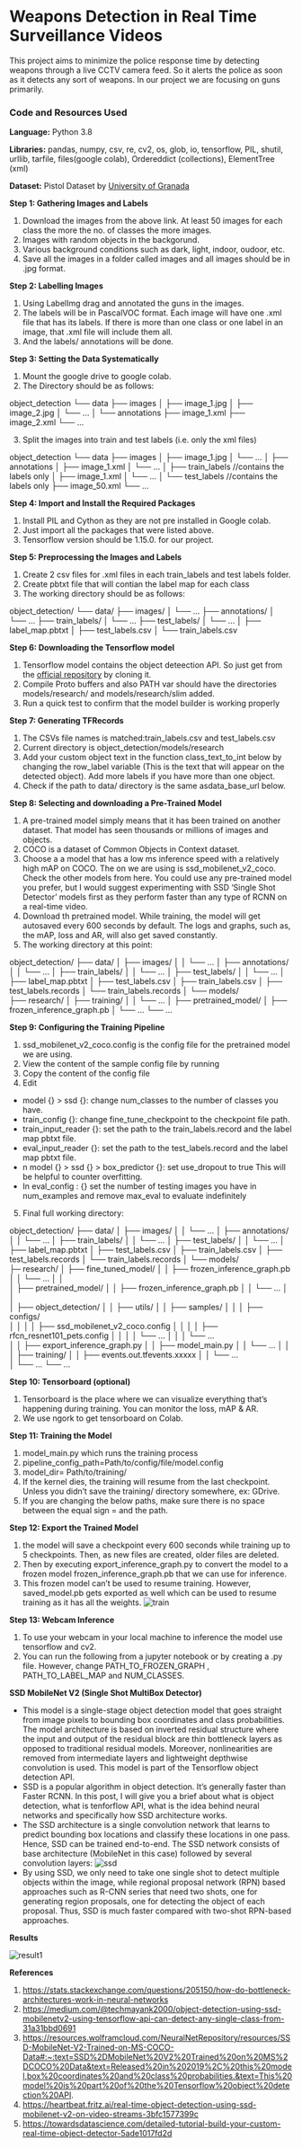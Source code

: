 # Weapons Detection in Real Time Surveillance Videos
This project aims to minimize the police response time by detecting weapons through a live CCTV camera feed. So it alerts the police as soon as it detects any sort of weapons. In our project we are focusing on guns primarily. 

### Code and Resources Used
**Language:** Python 3.8

**Libraries:** pandas, numpy, csv, re, cv2, os, glob, io, tensorflow, PIL, shutil, urllib, tarfile, 
files(google colab), Ordereddict (collections), ElementTree (xml)

**Dataset:** Pistol Dataset by [University of Granada](https://sci2s.ugr.es/weapons-detection)

**Step 1: Gathering Images and Labels**

1. Download the images from the above link. At least 50 images for each class the more the no. of classes the more images.
2. Images with random objects in the backgorund.
3. Various background conditions such as dark, light, indoor, oudoor, etc.
4. Save all the images in a folder called images and all images should be in .jpg format.

**Step 2: Labelling Images**
1. Using LabelImg drag and annotated the guns in the images.
2. The labels will be in PascalVOC format. Each image will have one .xml file that has its labels. If there is more than one class or one label in an image, that .xml file will include them all.
3. And the labels/ annotations will be done.

**Step 3: Setting the Data Systematically**
1. Mount the google drive to google colab.
2. The Directory should be as follows:

object_detection
             └── data
                   ├── images
                   │      ├── image_1.jpg
                   │      ├── image_2.jpg
                   │      └── ...
                   │
                   └── annotations
                          ├── image_1.xml
                          ├── image_2.xml
                          └── ...
                        
3. Split the images into train and test labels (i.e. only the xml files)

object_detection
             └── data
                   ├── images
                   │      ├── image_1.jpg
                   │      └── ...
                   │
                   ├── annotations
                   │      ├── image_1.xml
                   │      └── ...
                   │
                   ├── train_labels //contains the labels only
                   │      ├── image_1.xml
                   │      └── ...
                   │
                   └── test_labels //contains the labels only 
                          ├── image_50.xml
                          └── ...
                          
**Step 4: Import and Install the Required Packages**
1. Install PIL and Cython as they are not pre installed in Google colab.
2. Just import all the packages that were listed above.
3. Tensorflow version should be 1.15.0. for our project.

**Step 5: Preprocessing the Images and Labels**
1. Create 2 csv files for .xml files in each train_labels and test labels folder.
2. Create pbtxt file that will contian the label map for each class
3. The working directory should be as follows:

object_detection/
             └── data/
                   ├── images/
                   │      └── ...
                   ├── annotations/
                   │      └── ...
                   ├── train_labels/
                   │      └── ...
                   ├── test_labels/
                   │    └── ...
                   │
                   ├── label_map.pbtxt
                   │
                   ├── test_labels.csv
                   │
                   └── train_labels.csv
                   
**Step 6: Downloading the Tensorflow model**
1. Tensorflow model contains the object deteection API. So just get from the [official repository](https://github.com/tensorflow/models) by cloning it.
2. Compile Proto buffers and also PATH var should have the directories models/research/ and models/research/slim added.
3. Run a quick test to confirm that the model builder is working properly

**Step 7: Generating TFRecords**
1. The CSVs file names is matched:train_labels.csv and test_labels.csv
2. Current directory is object_detection/models/research
3. Add your custom object text in the function class_text_to_int below by changing the row_label variable (This is the text that will appear on the detected object). Add more labels if you have more than one object.
4. Check if the path to data/ directory is the same asdata_base_url below.

**Step 8: Selecting and downloading a Pre-Trained Model**
1. A pre-trained model simply means that it has been trained on another dataset. That model has seen thousands or millions of images and objects.
2. COCO is a dataset of Common Objects in Context dataset. 
3. Choose a a model that has a low ms inference speed with a relatively high mAP on COCO. The on we are using is ssd_mobilenet_v2_coco. Check the other models from here. You could use any pre-trained model you prefer, but I would suggest experimenting with SSD ‘Single Shot Detector’ models first as they perform faster than any type of RCNN on a real-time video.
4. Download th pretrained model. While training, the model will get autosaved every 600 seconds by default. The logs and graphs, such as, the mAP, loss and AR, will also get saved constantly.
5. The working directory at this point:

object_detection/
           ├── data/
           │    ├── images/
           │    │      └── ...
           │    ├── annotations/
           │    │      └── ...
           │    ├── train_labels/
           │    │      └── ...
           │    ├── test_labels/
           │    │      └── ...
           │    ├── label_map.pbtxt
           │    ├── test_labels.csv
           │    ├── train_labels.csv
           │    ├── test_labels.records
           │    └── train_labels.records
           │
           └── models/           
                ├── research/
                │      ├── training/
                │      │      └── ...
                │      ├── pretrained_model/
                │      ├── frozen_inference_graph.pb
                │      └── ...
                └── ...
                
**Step 9: Configuring the Training Pipeline**
1. ssd_mobilenet_v2_coco.config is the config file for the pretrained model we are using.
2. View the content of the sample config file by running
3. Copy the content of the config file
4. Edit 
- model {} > ssd {}: change num_classes to the number of classes you have.
- train_config {}: change fine_tune_checkpoint to the checkpoint file path.
- train_input_reader {}: set the path to the train_labels.record and the label map pbtxt file.
- eval_input_reader {}: set the path to the test_labels.record and the label map pbtxt file.
- n model {} > ssd {} > box_predictor {}: set use_dropout to true This will be helpful to counter overfitting.
- In eval_config : {} set the number of testing images you have in num_examples and remove max_eval to evaluate indefinitely
5. Final full working directory:

object_detection/
      ├── data/
      │    ├── images/
      │    │      └── ...
      │    ├── annotations/
      │    │      └── ...
      │    ├── train_labels/
      │    │      └── ...
      │    ├── test_labels/
      │    │      └── ...
      │    ├── label_map.pbtxt
      │    ├── test_labels.csv
      │    ├── train_labels.csv
      │    ├── test_labels.records
      │    └── train_labels.records
      │
      └── models/           
           ├─ research/
           │    ├── fine_tuned_model/
           │    │      ├── frozen_inference_graph.pb
           │    │      └── ...
           │    │         
           │    ├── pretrained_model/
           │    │      ├── frozen_inference_graph.pb
           │    │      └── ...
           │    │         
           │    ├── object_detection/
           │    │      ├── utils/
           │    │      ├── samples/
           │    │      │     ├── configs/             
           │    │      │     │     ├── ssd_mobilenet_v2_coco.config
           │    │      │     │     ├── rfcn_resnet101_pets.config
           │    │      │     │     └── ... 
           │    │      │     └── ...                                
           │    │      ├── export_inference_graph.py
           │    │      ├── model_main.py
           │    │      └── ...
           │    │         
           │    ├── training/
           │    │      ├── events.out.tfevents.xxxxx
           │    │      └── ...               
           │    └── ...
           └── ...
           
**Step 10: Tensorboard (optional)**
1. Tensorboard is the place where we can visualize everything that’s happening during training. You can monitor the loss, mAP & AR.
2. We use ngork to get tensorboard on Colab.

**Step 11: Training the Model**
1. model_main.py which runs the training process
2. pipeline_config_path=Path/to/config/file/model.config
3. model_dir= Path/to/training/
4. If the kernel dies, the training will resume from the last checkpoint. Unless you didn’t save the training/ directory somewhere, ex: GDrive.
5. If you are changing the below paths, make sure there is no space between the equal sign = and the path.

**Step 12: Export the Trained Model**
1. the model will save a checkpoint every 600 seconds while training up to 5 checkpoints. Then, as new files are created, older files are deleted.
2. Then by executing export_inference_graph.py to convert the model to a frozen model frozen_inference_graph.pb that we can use for inference. 
3. This frozen model can’t be used to resume training. However, saved_model.pb gets exported as well which can be used to resume training as it has all the weights.
![train](https://github.com/ShrishtiHore/Weapons-Detection-in-Real-Time-Surveillance-VIdeos-/blob/master/train_acc.PNG)

**Step 13: Webcam Inference**
1. To use your webcam in your local machine to inference the model use tensorflow and cv2.
2. You can run the following from a jupyter notebook or by creating a .py file. However, change PATH_TO_FROZEN_GRAPH , PATH_TO_LABEL_MAP and NUM_CLASSES.

**SSD MobileNet V2 (Single Shot MultiBox Detector)**
- This model is a single-stage object detection model that goes straight from image pixels to bounding box coordinates and class probabilities. The model architecture is based on inverted residual structure where the input and output of the residual block are thin bottleneck layers as opposed to traditional residual models. Moreover, nonlinearities are removed from intermediate layers and lightweight depthwise convolution is used. This model is part of the Tensorflow object detection API.
- SSD is a popular algorithm in object detection. It’s generally faster than Faster RCNN. In this post, I will give you a brief about what is object detection, what is tenforflow API, what is the idea behind neural networks and specifically how SSD architecture works.
- The SSD architecture is a single convolution network that learns to predict bounding box locations and classify these locations in one pass. Hence, SSD can be trained end-to-end. The SSD network consists of base architecture (MobileNet in this case) followed by several convolution layers:
![ssd](https://github.com/ShrishtiHore/Weapons-Detection-in-Real-Time-Surveillance-VIdeos-/blob/master/ssd.png)
- By using SSD, we only need to take one single shot to detect multiple objects within the image, while regional proposal network (RPN) based approaches such as R-CNN series that need two shots, one for generating region proposals, one for detecting the object of each proposal. Thus, SSD is much faster compared with two-shot RPN-based approaches.

**Results**

![result1](https://github.com/ShrishtiHore/Weapons-Detection-in-Real-Time-Surveillance-VIdeos-/blob/master/results.gif)

**References**
1. https://stats.stackexchange.com/questions/205150/how-do-bottleneck-architectures-work-in-neural-networks
2. https://medium.com/@techmayank2000/object-detection-using-ssd-mobilenetv2-using-tensorflow-api-can-detect-any-single-class-from-31a31bbd0691
3. https://resources.wolframcloud.com/NeuralNetRepository/resources/SSD-MobileNet-V2-Trained-on-MS-COCO-Data#:~:text=SSD%2DMobileNet%20V2%20Trained%20on%20MS%2DCOCO%20Data&text=Released%20in%202019%2C%20this%20model,box%20coordinates%20and%20class%20probabilities.&text=This%20model%20is%20part%20of%20the%20Tensorflow%20object%20detection%20API.
4. https://heartbeat.fritz.ai/real-time-object-detection-using-ssd-mobilenet-v2-on-video-streams-3bfc1577399c
5. https://towardsdatascience.com/detailed-tutorial-build-your-custom-real-time-object-detector-5ade1017fd2d
